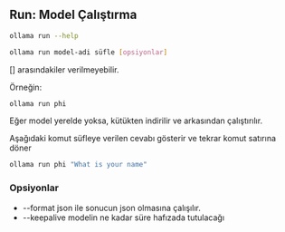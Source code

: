 ## Run: Model Çalıştırma

```bash
ollama run --help
```

```bash
ollama run model-adi süfle [opsiyonlar]
```
[] arasındakiler verilmeyebilir.

Örneğin:

```bash
ollama run phi
```

Eğer model yerelde yoksa, kütükten indirilir ve arkasından çalıştırılır.


Aşağıdaki komut süfleye verilen cevabı gösterir ve tekrar komut satırına döner

```bash
ollama run phi "What is your name"
```

### Opsiyonlar

- --format json ile sonucun json olmasına çalışılır.
- --keepalive modelin ne kadar süre hafızada tutulacağı



